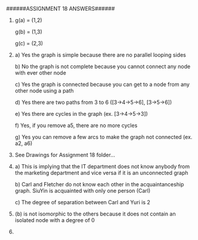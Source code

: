 ######ASSIGNMENT 18 ANSWERS######
			
1.	g(a) = (1,2)

	g(b) = (1,3)

	g(c) = (2,3)

2.	a)	Yes the graph is simple because there are no parallel looping 			sides

	b)	No the graph is not complete because you cannot connect any 		node with ever other node

	c)	Yes the graph is connected because you can get to a node from 		any other node using a path

	d)	Yes there are two paths from 3 to 6 ([3->4->5->6], 					[3->5->6])

	e)	Yes there are cycles in the graph (ex. [3->4->5->3])

	f)	Yes, if you remove a5, there are no more cycles

	g)	Yes you can remove a few arcs to make the graph not connected 		(ex. a2, a6)

5.	See Drawings for Assignment 18 folder...

9.	a)	This is implying that the IT department does not know anybody 			from the marketing department and vice versa if it is an 				unconnected graph

	b)	Carl and Fletcher do not know each other in the 					acquaintanceship graph. SiuYin is acquainted with only one 			person (Carl)

	c)	The degree of separation between Carl and Yuri is 2

13.	(b) is not isomorphic to the others because it does not contain an 		isolated node with a degree of 0

30.	